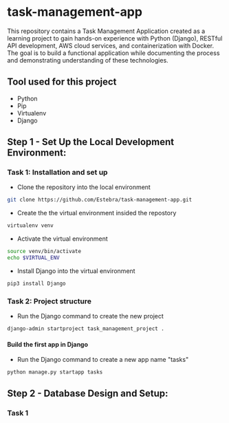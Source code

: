 # task-management-app

This repository contains a Task Management Application created as a learning project to gain hands-on experience with Python (Django), RESTful API development, AWS cloud services, and containerization with Docker. The goal is to build a functional application while documenting the process and demonstrating understanding of these technologies.

## Tool used for this project

* Python
* Pip
* Virtualenv
* Django

## Step 1 - Set Up the Local Development Environment:

### Task 1: Installation and set up
    
* Clone the repository into the local environment

```bash
git clone https://github.com/Estebra/task-management-app.git
```

* Create the the virtual environment insided the repostory 

```bash
virtualenv venv
```

* Activate the virtual environment

```bash
source venv/bin/activate
echo $VIRTUAL_ENV
```

* Install Django into the virtual environment

```bash
pip3 install Django
```

### Task 2: Project structure 

* Run the Django command to create the new project

```bash
django-admin startproject task_management_project .
```

#### Build the first app in Django

* Run the Django command to create a new app name "tasks"

```bash
python manage.py startapp tasks
```

## Step 2 - Database Design and Setup:

### Task 1